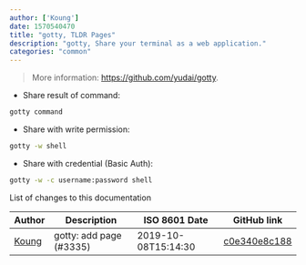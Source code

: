 ```yaml
---
author: ['Koung']
date: 1570540470
title: "gotty, TLDR Pages"
description: "gotty, Share your terminal as a web application."
categories: "common"
---
```

> More information: <https://github.com/yudai/gotty>.

- Share result of command:

```bash
gotty command
```

- Share with write permission:

```bash
gotty -w shell
```

- Share with credential (Basic Auth):

```bash
gotty -w -c username:password shell
```
List of changes to this documentation


Author | Description | ISO 8601 Date | GitHub link
------|-----|-----|-----
[Koung](mailto:20951663+koungkub@users.noreply.github.com) | gotty: add page (#3335) | 2019-10-08T15:14:30 | [c0e340e8c188](https://github.com/tldr-pages/tldr/commit/c0e340e8c18807eee9707666231e522cb00cf288)

